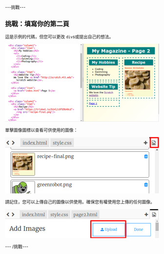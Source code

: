 \---挑戰\---

## 挑戰：填寫你的第二頁

這是示例的代碼，但您可以更改 `div`s或提出自己的想法。

![截圖](images/magazine-page2-challenge.png)

單擊圖像圖標以查看可供使用的圖像：

![截圖](images/magazine-images.png)

請記住，您可以上傳自己的圖像以供使用。確保您有權使用您上傳的任何圖像。

![截圖](images/magazine-upload-images.png)

\--- /挑戰\---